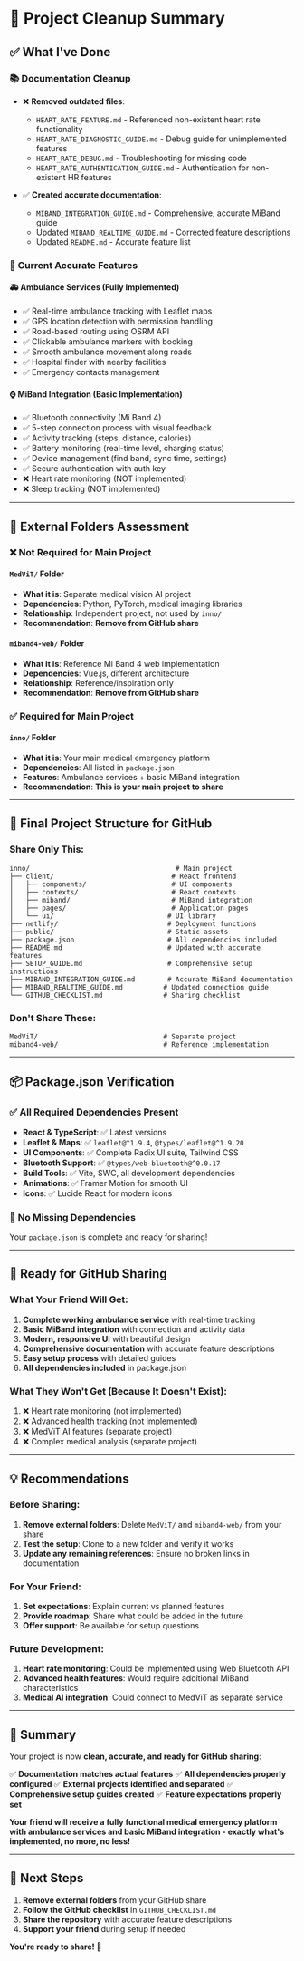 # 🧹 Project Cleanup Summary

## ✅ **What I've Done**

### 📚 **Documentation Cleanup**
- ❌ **Removed outdated files**:
  - `HEART_RATE_FEATURE.md` - Referenced non-existent heart rate functionality
  - `HEART_RATE_DIAGNOSTIC_GUIDE.md` - Debug guide for unimplemented features
  - `HEART_RATE_DEBUG.md` - Troubleshooting for missing code
  - `HEART_RATE_AUTHENTICATION_GUIDE.md` - Authentication for non-existent HR features

- ✅ **Created accurate documentation**:
  - `MIBAND_INTEGRATION_GUIDE.md` - Comprehensive, accurate MiBand guide
  - Updated `MIBAND_REALTIME_GUIDE.md` - Corrected feature descriptions
  - Updated `README.md` - Accurate feature list

### 🎯 **Current Accurate Features**

#### 🚑 **Ambulance Services** (Fully Implemented)
- ✅ Real-time ambulance tracking with Leaflet maps
- ✅ GPS location detection with permission handling
- ✅ Road-based routing using OSRM API
- ✅ Clickable ambulance markers with booking
- ✅ Smooth ambulance movement along roads
- ✅ Hospital finder with nearby facilities
- ✅ Emergency contacts management

#### ⌚ **MiBand Integration** (Basic Implementation)
- ✅ Bluetooth connectivity (Mi Band 4)
- ✅ 5-step connection process with visual feedback
- ✅ Activity tracking (steps, distance, calories)
- ✅ Battery monitoring (real-time level, charging status)
- ✅ Device management (find band, sync time, settings)
- ✅ Secure authentication with auth key
- ❌ Heart rate monitoring (NOT implemented)
- ❌ Sleep tracking (NOT implemented)

---

## 📁 **External Folders Assessment**

### ❌ **Not Required for Main Project**

#### `MedViT/` Folder
- **What it is**: Separate medical vision AI project
- **Dependencies**: Python, PyTorch, medical imaging libraries
- **Relationship**: Independent project, not used by `inno/`
- **Recommendation**: **Remove from GitHub share**

#### `miband4-web/` Folder  
- **What it is**: Reference Mi Band 4 web implementation
- **Dependencies**: Vue.js, different architecture
- **Relationship**: Reference/inspiration only
- **Recommendation**: **Remove from GitHub share**

### ✅ **Required for Main Project**

#### `inno/` Folder
- **What it is**: Your main medical emergency platform
- **Dependencies**: All listed in `package.json`
- **Features**: Ambulance services + basic MiBand integration
- **Recommendation**: **This is your main project to share**

---

## 🎯 **Final Project Structure for GitHub**

### **Share Only This:**
```
inno/                                    # Main project
├── client/                             # React frontend
│   ├── components/                     # UI components
│   ├── contexts/                       # React contexts
│   ├── miband/                         # MiBand integration
│   ├── pages/                          # Application pages
│   └── ui/                            # UI library
├── netlify/                           # Deployment functions
├── public/                            # Static assets
├── package.json                       # All dependencies included
├── README.md                          # Updated with accurate features
├── SETUP_GUIDE.md                     # Comprehensive setup instructions
├── MIBAND_INTEGRATION_GUIDE.md        # Accurate MiBand documentation
├── MIBAND_REALTIME_GUIDE.md          # Updated connection guide
└── GITHUB_CHECKLIST.md               # Sharing checklist
```

### **Don't Share These:**
```
MedViT/                               # Separate project
miband4-web/                          # Reference implementation
```

---

## 📦 **Package.json Verification**

### ✅ **All Required Dependencies Present**
- **React & TypeScript**: ✅ Latest versions
- **Leaflet & Maps**: ✅ `leaflet@^1.9.4`, `@types/leaflet@^1.9.20`
- **UI Components**: ✅ Complete Radix UI suite, Tailwind CSS
- **Bluetooth Support**: ✅ `@types/web-bluetooth@^0.0.17`
- **Build Tools**: ✅ Vite, SWC, all development dependencies
- **Animations**: ✅ Framer Motion for smooth UI
- **Icons**: ✅ Lucide React for modern icons

### 🎯 **No Missing Dependencies**
Your `package.json` is complete and ready for sharing!

---

## 🚀 **Ready for GitHub Sharing**

### **What Your Friend Will Get:**
1. **Complete working ambulance service** with real-time tracking
2. **Basic MiBand integration** with connection and activity data
3. **Modern, responsive UI** with beautiful design
4. **Comprehensive documentation** with accurate feature descriptions
5. **Easy setup process** with detailed guides
6. **All dependencies included** in package.json

### **What They Won't Get (Because It Doesn't Exist):**
1. ❌ Heart rate monitoring (not implemented)
2. ❌ Advanced health tracking (not implemented)
3. ❌ MedViT AI features (separate project)
4. ❌ Complex medical analysis (separate project)

---

## 💡 **Recommendations**

### **Before Sharing:**
1. **Remove external folders**: Delete `MedViT/` and `miband4-web/` from your share
2. **Test the setup**: Clone to a new folder and verify it works
3. **Update any remaining references**: Ensure no broken links in documentation

### **For Your Friend:**
1. **Set expectations**: Explain current vs planned features
2. **Provide roadmap**: Share what could be added in the future
3. **Offer support**: Be available for setup questions

### **Future Development:**
1. **Heart rate monitoring**: Could be implemented using Web Bluetooth API
2. **Advanced health features**: Would require additional MiBand characteristics
3. **Medical AI integration**: Could connect to MedViT as separate service

---

## 🎉 **Summary**

Your project is now **clean, accurate, and ready for GitHub sharing**:

✅ **Documentation matches actual features**
✅ **All dependencies properly configured**
✅ **External projects identified and separated**
✅ **Comprehensive setup guides created**
✅ **Feature expectations properly set**

**Your friend will receive a fully functional medical emergency platform with ambulance services and basic MiBand integration - exactly what's implemented, no more, no less!**

---

## 🔗 **Next Steps**

1. **Remove external folders** from your GitHub share
2. **Follow the GitHub checklist** in `GITHUB_CHECKLIST.md`
3. **Share the repository** with accurate feature descriptions
4. **Support your friend** during setup if needed

**You're ready to share! 🚀**
